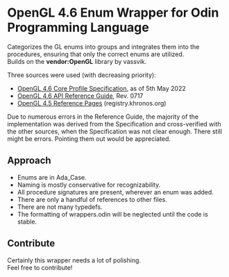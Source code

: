 # OpenGL 4.6 Enum Wrapper for Odin Programming Language

Categorizes the GL enums into groups and integrates them into the procedures, ensuring that only the correct enums are utilized. \
Builds on the **vendor:OpenGL** library by vassvik.

Three sources were used (with decreasing priority):
- [OpenGL 4.6 Core Profile Specification](opengl46-core-profile-specification.pdf), as of 5th May 2022
- [OpenGL 4.6 API Reference Guide](opengl46-api-reference-guide.pdf), Rev. 0717
- [OpenGL 4.5 Reference Pages](https://registry.khronos.org/OpenGL-Refpages/gl4/) (registry.khronos.org)

Due to numerous errors in the Reference Guide, the majority of the implementation was derived from the Specification and cross-verified with the other sources, when the Specification was not clear enough. There still might be errors. Pointing them out would be appreciated.

## Approach
- Enums are in Ada_Case.
- Naming is mostly conservative for recognizability.
- All procedure signatures are present, wherever an enum was added.
- There are only a handful of references to other files.
- There are not many typedefs.
- The formatting of wrappers.odin will be neglected until the code is stable.

## Contribute
Certainly this wrapper needs a lot of polishing. \
Feel free to contribute!
